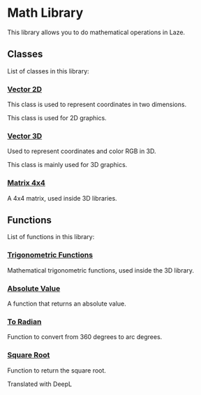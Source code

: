 # Math Library

This library allows you to do mathematical operations in Laze.

## Classes

List of classes in this library:

### [Vector 2D](/lib/math/vec2)

This class is used to represent coordinates in two dimensions.

This class is used for 2D graphics.

### [Vector 3D](/lib/math/vec3)

Used to represent coordinates and color RGB in 3D.

This class is mainly used for 3D graphics.

### [Matrix 4x4](/lib/math/matrix4x4)

A 4x4 matrix, used inside 3D libraries.

## Functions

List of functions in this library:

### [Trigonometric Functions](/lib/math/trig_function)

Mathematical trigonometric functions, used inside the 3D library.

### [Absolute Value](/lib/math/abs)

A function that returns an absolute value.

### [To Radian](/lib/math/toRad)

Function to convert from 360 degrees to arc degrees.

### [Square Root](/lib/math/sqrt)

Function to return the square root.

Translated with DeepL